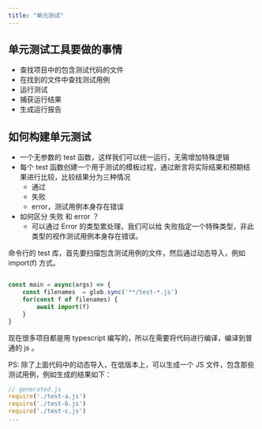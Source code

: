 ```yaml
---
title: "单元测试"
---
```


## 单元测试工具要做的事情

- 查找项目中的包含测试代码的文件
- 在找到的文件中查找测试用例
- 运行测试
- 捕获运行结果
- 生成运行报告

## 如何构建单元测试

- 一个无参数的 test 函数，这样我们可以统一运行，无需增加特殊逻辑
- 每个 test 函数创建一个用于测试的模板过程，通过断言将实际结果和预期结果进行比较，比较结果分为三种情况
  - 通过
  - 失败
  - error，测试用例本身存在错误
- 如何区分 失败 和 error ？
  - 可以通过 Error 的类型累处理，我们可以给 失败指定一个特殊类型，非此类型的视作测试用例本身存在错误。

命令行的 test 库，首先要扫描包含测试用例的文件，然后通过动态导入，例如 import(f) 方式。

```js

const main = async(args) => {
    const filenames  = glob.sync('**/test-*.js')
    for(const f of filenames) {
        await import(f)
    }
}

```

现在很多项目都是用 typescript 编写的，所以在需要将代码进行编译，编译到普通的 js 。

PS: 除了上面代码中的动态导入，在低版本上，可以生成一个 JS 文件，包含那些测试用例，例如生成的结果如下：

```js
// generated.js
require('./test-a.js')
require('./test-b.js')
require('./test-c.js')
...
```
